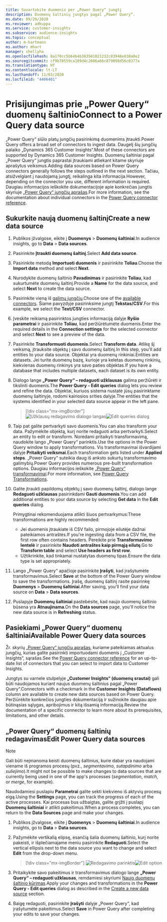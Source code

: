 ```yaml
---
title: Suvartokite duomenis per „Power Query“ jungtį
description: Duomenų šaltinių jungtys pagal „Power Query“.
ms.date: 09/29/2020
ms.reviewer: adkuppa
ms.service: customer-insights
ms.subservice: audience-insights
ms.topic: conceptual
author: m-hartmann
ms.author: mhart
manager: shellyha
ms.openlocfilehash: 8a170cc5b64b4b383501021232c83948e838a0e2
ms.sourcegitcommit: cf9b78559ca189d4c2086a66c879098d56c0377a
ms.translationtype: HT
ms.contentlocale: lt-LT
ms.lasthandoff: 11/03/2020
ms.locfileid: "4406401"
---
```

# <a name="connect-to-a-power-query-data-source"></a><span data-ttu-id="72459-103">Prisijungimas prie „Power Query“ duomenų šaltinio</span><span class="sxs-lookup"><span data-stu-id="72459-103">Connect to a Power Query data source</span></span>

<span data-ttu-id="72459-104">„Power Query“ siūlo platų jungčių pasirinkimą duomenims įtraukti.</span><span class="sxs-lookup"><span data-stu-id="72459-104">Power Query offers a broad set of connectors to ingest data.</span></span> <span data-ttu-id="72459-105">Daugelį šių jungčių palaiko „Dynamics 365 Customer Insights“.</span><span class="sxs-lookup"><span data-stu-id="72459-105">Most of these connectors are supported by Dynamics 365 Customer Insights.</span></span> <span data-ttu-id="72459-106">Duomenų šaltiniai pagal „Power Query“ jungtis paprastai įtraukiami atliekant kitame skyriuje aprašytus veiksmus.</span><span class="sxs-lookup"><span data-stu-id="72459-106">Adding data sources based on Power Query connectors generally follows the steps outlined in the next section.</span></span> <span data-ttu-id="72459-107">Tačiau, atsižvelgiant į naudojamą jungtį, reikalinga kita informacija.</span><span class="sxs-lookup"><span data-stu-id="72459-107">However, depending on the connector you use, different information is required.</span></span> <span data-ttu-id="72459-108">Daugiau informacijos ieškokite dokumentacijoje apie konkrečias jungtis skyriuje [„Power Query“ jungčių aprašas](https://docs.microsoft.com/power-query/connectors/).</span><span class="sxs-lookup"><span data-stu-id="72459-108">For more information, see the documentation about individual connectors in the [Power Query connector reference](https://docs.microsoft.com/power-query/connectors/).</span></span>

## <a name="create-a-new-data-source"></a><span data-ttu-id="72459-109">Sukurkite naują duomenų šaltinį</span><span class="sxs-lookup"><span data-stu-id="72459-109">Create a new data source</span></span>

1. <span data-ttu-id="72459-110">Publikos įžvalgose, eikite į **Duomenys** > **Duomenų šaltiniai**.</span><span class="sxs-lookup"><span data-stu-id="72459-110">In audience insights, go to **Data** > **Data sources**.</span></span>

1. <span data-ttu-id="72459-111">Pasirinkite **Įtraukti duomenų šaltinį**.</span><span class="sxs-lookup"><span data-stu-id="72459-111">Select **Add data source**.</span></span>

1. <span data-ttu-id="72459-112">Pasirinkite metodą **Importuoti duomenis** ir pasirinkite **Toliau**.</span><span class="sxs-lookup"><span data-stu-id="72459-112">Choose the **Import data** method and select **Next**.</span></span>

1. <span data-ttu-id="72459-113">Nurodykite duomenų šaltinio **Pavadinimas** ir pasirinkite **Toliau**, kad sukurtumėte duomenų šaltinį.</span><span class="sxs-lookup"><span data-stu-id="72459-113">Provide a **Name** for the data source, and select **Next** to create the data source.</span></span>

1. <span data-ttu-id="72459-114">Pasirinkite vieną iš [galimų jungčių](#available-power-query-data-sources).</span><span class="sxs-lookup"><span data-stu-id="72459-114">Choose one of the [available connectors](#available-power-query-data-sources).</span></span> <span data-ttu-id="72459-115">Šiame pavyzdyje pasirinksime jungtį **Tekstas/CSV**.</span><span class="sxs-lookup"><span data-stu-id="72459-115">For this example, we select the **Text/CSV** connector.</span></span>

1. <span data-ttu-id="72459-116">Įveskite reikiamą pasirinktos jungties informaciją dalyje **Ryšio parametrai** ir pasirinkite **Toliau**, kad peržiūrėtumėte duomenis.</span><span class="sxs-lookup"><span data-stu-id="72459-116">Enter the required details in the **Connection settings** for the selected connector and select **Next** to see a preview of the data.</span></span>

1. <span data-ttu-id="72459-117">Pasirinkite **Transformuoti duomenis**.</span><span class="sxs-lookup"><span data-stu-id="72459-117">Select **Transform data**.</span></span> <span data-ttu-id="72459-118">Atlikę šį veiksmą, įtrauksite objektų į savo duomenų šaltinį.</span><span class="sxs-lookup"><span data-stu-id="72459-118">In this step, you'll add entities to your data source.</span></span> <span data-ttu-id="72459-119">Objektai yra duomenų rinkiniai.</span><span class="sxs-lookup"><span data-stu-id="72459-119">Entities are datasets.</span></span> <span data-ttu-id="72459-120">Jei turite duomenų bazę, kurioje yra keletas duomenų rinkinių, kiekvienas duomenų rinkinys yra savo paties objektas.</span><span class="sxs-lookup"><span data-stu-id="72459-120">If you have a database that includes multiple datasets, each dataset is its own entity.</span></span>

1. <span data-ttu-id="72459-121">Dialogo lange **„Power Query“ – redaguoti užklausas** galima peržiūrėti ir tikslinti duomenis.</span><span class="sxs-lookup"><span data-stu-id="72459-121">The **Power Query - Edit queries** dialog lets you review and refine the data.</span></span> <span data-ttu-id="72459-122">Objektai, kuriuos sistema nustatė jūsų pasirinktame duomenų šaltinyje, rodomi kairiosios srities dalyje.</span><span class="sxs-lookup"><span data-stu-id="72459-122">The entities that the systems identified in your selected data source appear in the left pane.</span></span>

   > [!div class="mx-imgBorder"]
   > <span data-ttu-id="72459-123">![Užklausų redagavimo dialogo langas](media/data-manager-configure-edit-queries.png "Užklausų redagavimo dialogo langas")</span><span class="sxs-lookup"><span data-stu-id="72459-123">![Edit queries dialog](media/data-manager-configure-edit-queries.png "Edit queries dialog")</span></span>

1. <span data-ttu-id="72459-124">Taip pat galite pertvarkyti savo duomenis.</span><span class="sxs-lookup"><span data-stu-id="72459-124">You can also transform your data.</span></span> <span data-ttu-id="72459-125">Pažymėkite objektą, kurį norite redaguoti arba pertvarkyti.</span><span class="sxs-lookup"><span data-stu-id="72459-125">Select an entity to edit or transform.</span></span> <span data-ttu-id="72459-126">Norėdami pritaikyti transformavimą, naudokite lango „Power Query“ parinktis.</span><span class="sxs-lookup"><span data-stu-id="72459-126">Use the options in the Power Query window to apply transformations.</span></span> <span data-ttu-id="72459-127">Vis transformavimai išvardijami dalyje **Pritaikyti veiksmai**.</span><span class="sxs-lookup"><span data-stu-id="72459-127">Each transformation gets listed under **Applied steps**.</span></span> <span data-ttu-id="72459-128">„Power Query“ suteikia daug iš anksto sukurtų transformavimo galimybių.</span><span class="sxs-lookup"><span data-stu-id="72459-128">Power Query provides numerous pre-built transformation options.</span></span> <span data-ttu-id="72459-129">Daugiau informacijos ieškokite [„Power Query“ transformavimai](https://docs.microsoft.com/power-query/power-query-what-is-power-query#transformations).</span><span class="sxs-lookup"><span data-stu-id="72459-129">For more information, see [Power Query Transformations](https://docs.microsoft.com/power-query/power-query-what-is-power-query#transformations).</span></span>

1. <span data-ttu-id="72459-130">Galite įtraukti papildomų objektų į savo duomenų šaltinį, dialogo lange **Redaguoti užklausas** pasirinkdami **Gauti duomenis**.</span><span class="sxs-lookup"><span data-stu-id="72459-130">You can add additional entities to your data source by selecting **Get data** in the **Edit queries** dialog.</span></span>

   <span data-ttu-id="72459-131">Primygtinai rekomenduojama atlikti šiuos pertvarkymus:</span><span class="sxs-lookup"><span data-stu-id="72459-131">These transformations are highly recommended:</span></span>

   - <span data-ttu-id="72459-132">Jei duomenis įtraukiate iš CSV failo, pirmojoje eilutėje dažnai pateikiamos antraštės.</span><span class="sxs-lookup"><span data-stu-id="72459-132">If you're ingesting data from a CSV file, the first row often contains headers.</span></span> <span data-ttu-id="72459-133">Pereikite prie **Transformavimo lentelė** ir pasirinkite **Naudoti antraštes kaip pirmąją eilutę**.</span><span class="sxs-lookup"><span data-stu-id="72459-133">Go to **Transform table** and select **Use headers as first row**.</span></span>
   - <span data-ttu-id="72459-134">Užtikrinkite, kad tinkamai nustatytas duomenų tipas.</span><span class="sxs-lookup"><span data-stu-id="72459-134">Ensure the data type is set appropriately.</span></span>

1. <span data-ttu-id="72459-135">Lango „Power Query“ apačioje pasirinkite **Įrašyti**, kad įrašytumėte transformavimus.</span><span class="sxs-lookup"><span data-stu-id="72459-135">Select **Save** at the bottom of the Power Query window to save the transformations.</span></span> <span data-ttu-id="72459-136">Įrašę, duomenų šaltinį rasite pasirinkę **Duomenys** > **Duomenų šaltiniai**.</span><span class="sxs-lookup"><span data-stu-id="72459-136">After saving, you'll find your data source on **Data** > **Data sources**.</span></span>

1. <span data-ttu-id="72459-137">Puslapyje **Duomenų šaltiniai** pastebėsite, kad naujo duomenų šaltinio būsena yra **Atnaujinama**.</span><span class="sxs-lookup"><span data-stu-id="72459-137">On the **Data sources** page, you'll notice the new data source is in **Refreshing** status.</span></span>

## <a name="available-power-query-data-sources"></a><span data-ttu-id="72459-138">Pasiekiami „Power Query“ duomenų šaltiniai</span><span class="sxs-lookup"><span data-stu-id="72459-138">Available Power Query data sources</span></span>

<span data-ttu-id="72459-139">Žr. skyrių [„Power Query“ jungčių aprašas](https://docs.microsoft.com/power-query/connectors/), kuriame pateikiamas aktualus jungčių, kurias galite pasirinkti importuodami duomenis į „Customer Insights“, sąrašas.</span><span class="sxs-lookup"><span data-stu-id="72459-139">See the [Power Query connector reference](https://docs.microsoft.com/power-query/connectors/) for an up-to-date list of connectors that you can select to import data to Customer Insights.</span></span> 

<span data-ttu-id="72459-140">Jungtys su varnele stulpelyje **„Customer Insights“ (duomenų srautai)** gali būti naudojamos kuriant naujus duomenų šaltinius pagal „Power Query“.</span><span class="sxs-lookup"><span data-stu-id="72459-140">Connectors with a checkmark in the **Customer Insights (Dataflows)** column are available to create new data sources based on Power Query.</span></span> <span data-ttu-id="72459-141">Peržiūrėkite konkrečios jungties dokumentaciją ir sužinokite daugiau apie būtinąsias sąlygas, apribojimus ir kitą išsamią informaciją.</span><span class="sxs-lookup"><span data-stu-id="72459-141">Review the documentation of a specific connector to learn more about its prerequisites, limitations, and other details.</span></span>

## <a name="edit-power-query-data-sources"></a><span data-ttu-id="72459-142">„Power Query“ duomenų šaltinių redagavimas</span><span class="sxs-lookup"><span data-stu-id="72459-142">Edit Power Query data sources</span></span>

> [!NOTE]
> <span data-ttu-id="72459-143">Gali būti neįmanoma keisti duomenų šaltinius, kurie dabar yra naudojami viename iš programos procesų (pvz., *segmentavimo*, *sutapdinimo* arba *suliejimo*).</span><span class="sxs-lookup"><span data-stu-id="72459-143">It might not be possible to make changes to data sources that are currently being used in one of the app's processes (*segmentation*, *match*, or *merge*, for example).</span></span> 
>
> <span data-ttu-id="72459-144">Naudodamiesi puslapiu **Parametrai** galite sekti kiekvieno iš aktyvių procesų eigą.</span><span class="sxs-lookup"><span data-stu-id="72459-144">Using the **Settings** page, you can track the progress of each of the active processes.</span></span> <span data-ttu-id="72459-145">Kai procesas bus užbaigtas, galite grįžti į puslapį **Duomenų šaltiniai** ir atlikti pakeitimus.</span><span class="sxs-lookup"><span data-stu-id="72459-145">When a process completes, you can return to the **Data Sources** page and make your changes.</span></span>

1. <span data-ttu-id="72459-146">Publikos įžvalgose, eikite į **Duomenys** > **Duomenų šaltiniai**.</span><span class="sxs-lookup"><span data-stu-id="72459-146">In audience insights, go to **Data** > **Data sources**.</span></span>

2. <span data-ttu-id="72459-147">Pažymėkite vertikalią elipsę, esančią šalia duomenų šaltinio, kurį norite pakeisti, ir išplečiamajame meniu pasirinkite **Redaguoti**.</span><span class="sxs-lookup"><span data-stu-id="72459-147">Select the vertical ellipsis next to the data source you want to change and select **Edit** from the drop-down menu.</span></span>

   > [!div class="mx-imgBorder"]
   > <span data-ttu-id="72459-148">![Redagavimo parinktis](media/edit-option-data-sources.png "Redagavimo parinktis")</span><span class="sxs-lookup"><span data-stu-id="72459-148">![Edit option](media/edit-option-data-sources.png "Edit option")</span></span>

3. <span data-ttu-id="72459-149">Pritaikykite savo pakeitimus ir transformavimus dialogo lange **„Power Query“ – redaguoti užklausas**, remdamiesi skyriumi [Naujo duomenų šaltinio kūrimas](#create-a-new-data-source).</span><span class="sxs-lookup"><span data-stu-id="72459-149">Apply your changes and transformations in the **Power Query - Edit queries** dialog as described in the [Create a new data source](#create-a-new-data-source) section.</span></span>

4. <span data-ttu-id="72459-150">Baigę redaguoti, pasirinkite **Įrašyti** dalyje „Power Query“, kad įrašytumėte pakeitimus.</span><span class="sxs-lookup"><span data-stu-id="72459-150">Select **Save** in Power Query after completing your edits to save your changes.</span></span>
